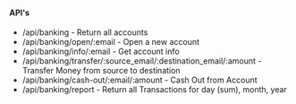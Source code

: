 #### API's
- /api/banking - Return all accounts
- /api/banking/open/:email - Open a new account
- /api/banking/info/:email - Get account info
- /api/banking/transfer/:source_email/:destination_email/:amount - Transfer Money from source to destination
- /api/banking/cash-out/:email/:amount - Cash Out from Account
- /api/banking/report - Return all Transactions for day (sum), month, year
